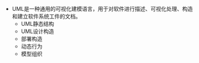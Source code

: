 - UML是一种通用的可视化建模语言，用于对软件进行描述、可视化处理、构造和建立软件系统工件的文档。
  - UML静态结构
  - UML设计构造
  - 部署构造
  - 动态行为
  - 模型组织
